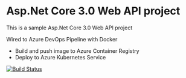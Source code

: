 # Asp.Net Core 3.0 Web API project

This is a sample Asp.Net Core 3.0 Web API project

Wired to Azure DevOps Pipeline with Docker
- Build and push image to Azure Container Registry
- Deploy to Azure Kubernetes Service

[![Build Status](https://dev.azure.com/khairulanwarmohdraya/hello-aspnetcore/_apis/build/status/khairulanwar-mohdraya.hello-aspnetcore?branchName=main)](https://dev.azure.com/khairulanwarmohdraya/hello-aspnetcore/_build/latest?definitionId=1&branchName=main)
